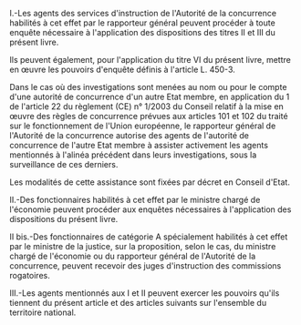 I.-Les agents des services d'instruction de l'Autorité de la concurrence habilités à cet effet par le rapporteur général peuvent procéder à toute enquête nécessaire à l'application des dispositions des titres II et III du présent livre.

Ils peuvent également, pour l'application du titre VI du présent livre, mettre en œuvre les pouvoirs d'enquête définis à l'article L. 450-3.

Dans le cas où des investigations sont menées au nom ou pour le compte d'une autorité de concurrence d'un autre Etat membre, en application du 1 de l'article 22 du règlement (CE) n° 1/2003 du Conseil relatif à la mise en œuvre des règles de concurrence prévues aux articles 101 et 102 du traité sur le fonctionnement de l'Union européenne, le rapporteur général de l'Autorité de la concurrence autorise des agents de l'autorité de concurrence de l'autre Etat membre à assister activement les agents mentionnés à l'alinéa précédent dans leurs investigations, sous la surveillance de ces derniers.

Les modalités de cette assistance sont fixées par décret en Conseil d'Etat.

II.-Des fonctionnaires habilités à cet effet par le ministre chargé de l'économie peuvent procéder aux enquêtes nécessaires à l'application des dispositions du présent livre.

II bis.-Des fonctionnaires de catégorie A spécialement habilités à cet effet par le ministre de la justice, sur la proposition, selon le cas, du ministre chargé de l'économie ou du rapporteur général de l'Autorité de la concurrence, peuvent recevoir des juges d'instruction des commissions rogatoires.

III.-Les agents mentionnés aux I et II peuvent exercer les pouvoirs qu'ils tiennent du présent article et des articles suivants sur l'ensemble du territoire national.
